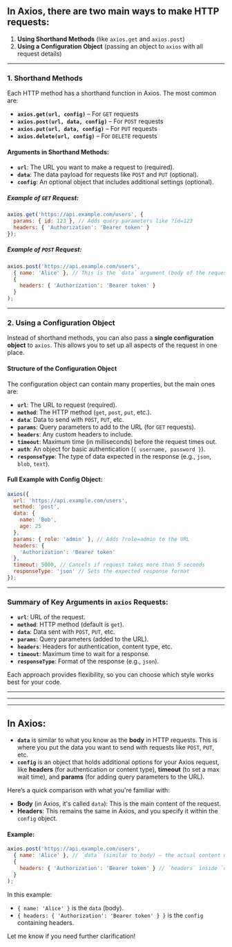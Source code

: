## In Axios, there are two main ways to make HTTP requests:

1. **Using Shorthand Methods** (like `axios.get` and `axios.post`)
2. **Using a Configuration Object** (passing an object to `axios` with all request details)

---

### 1. Shorthand Methods

Each HTTP method has a shorthand function in Axios. The most common are:

- **`axios.get(url, config)`** – For `GET` requests
- **`axios.post(url, data, config)`** – For `POST` requests
- **`axios.put(url, data, config)`** – For `PUT` requests
- **`axios.delete(url, config)`** – For `DELETE` requests

#### Arguments in Shorthand Methods:
- **`url`**: The URL you want to make a request to (required).
- **`data`**: The data payload for requests like `POST` and `PUT` (optional).
- **`config`**: An optional object that includes additional settings (optional).

##### Example of `GET` Request:
```javascript
axios.get('https://api.example.com/users', {
  params: { id: 123 }, // Adds query parameters like ?id=123
  headers: { 'Authorization': 'Bearer token' }
});
```

##### Example of `POST` Request:
```javascript
axios.post('https://api.example.com/users', 
  { name: 'Alice' }, // This is the `data` argument (body of the request)
  {
    headers: { 'Authorization': 'Bearer token' }
  }
);
```

---

### 2. Using a Configuration Object

Instead of shorthand methods, you can also pass a **single configuration object** to `axios`. This allows you to set up all aspects of the request in one place.

#### Structure of the Configuration Object

The configuration object can contain many properties, but the main ones are:

- **`url`**: The URL to request (required).
- **`method`**: The HTTP method (`get`, `post`, `put`, etc.).
- **`data`**: Data to send with `POST`, `PUT`, etc.
- **`params`**: Query parameters to add to the URL (for `GET` requests).
- **`headers`**: Any custom headers to include.
- **`timeout`**: Maximum time (in milliseconds) before the request times out.
- **`auth`**: An object for basic authentication (`{ username, password }`).
- **`responseType`**: The type of data expected in the response (e.g., `json`, `blob`, `text`).

#### Full Example with Config Object:
```javascript
axios({
  url: 'https://api.example.com/users',
  method: 'post',
  data: {
    name: 'Bob',
    age: 25
  },
  params: { role: 'admin' }, // Adds ?role=admin to the URL
  headers: {
    'Authorization': 'Bearer token'
  },
  timeout: 5000, // Cancels if request takes more than 5 seconds
  responseType: 'json' // Sets the expected response format
});
```

---

### Summary of Key Arguments in `axios` Requests:

- **`url`**: URL of the request.
- **`method`**: HTTP method (default is `get`).
- **`data`**: Data sent with `POST`, `PUT`, etc.
- **`params`**: Query parameters (added to the URL).
- **`headers`**: Headers for authentication, content type, etc.
- **`timeout`**: Maximum time to wait for a response.
- **`responseType`**: Format of the response (e.g., `json`).

Each approach provides flexibility, so you can choose which style works best for your code.


---
---
---

## In Axios:

- **`data`** is similar to what you know as the **body** in HTTP requests. This is where you put the data you want to send with requests like `POST`, `PUT`, etc.
- **`config`** is an object that holds additional options for your Axios request, like **headers** (for authentication or content type), **timeout** (to set a max wait time), and **params** (for adding query parameters to the URL).

Here’s a quick comparison with what you're familiar with:

- **Body** (in Axios, it's called `data`): This is the main content of the request.
- **Headers**: This remains the same in Axios, and you specify it within the `config` object.

#### Example:
```javascript
axios.post('https://api.example.com/users', 
  { name: 'Alice' }, // `data` (similar to body) – the actual content of the request
  {
    headers: { 'Authorization': 'Bearer token' } // `headers` inside `config`
  }
);
```

In this example:
- `{ name: 'Alice' }` is the `data` (body).
- `{ headers: { 'Authorization': 'Bearer token' } }` is the `config` containing headers.

Let me know if you need further clarification!